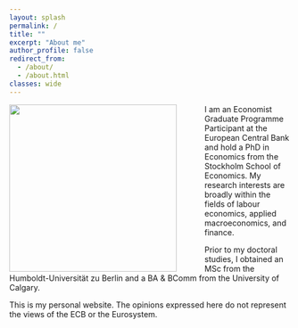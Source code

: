 ```yaml
---
layout: splash
permalink: /
title: ""
excerpt: "About me"
author_profile: false
redirect_from: 
  - /about/
  - /about.html
classes: wide
---
```


<img src="{{site.url}}/images/SCH01746.jpeg" width="300" align="left" style="display: block; margin-right: 50px;" /> 

I am an Economist Graduate Programme Participant at the European Central Bank and hold a PhD in Economics from the Stockholm School of Economics.  My research interests are broadly within the fields of labour economics, applied macroeconomics, and finance.

Prior to my doctoral studies, I obtained an MSc from the Humboldt-Universität zu Berlin and a BA & BComm from the University of Calgary.

This is my personal website. The opinions expressed here do not represent the views of the ECB or the Eurosystem.

<!-- I am on the job market and available for interviews before, during, and after the virtual European Job Market and the virtual 2021 AEA/ASSA meetings. -->  

<!-- You can find my CV [here](https://www.dropbox.com/s/jf76rlxifl051i2/schroeder_cv_jm.pdf?dl=0){:target="_blank"} and my job market paper [here](https://www.dropbox.com/s/qqpvkbzdtt91vub/schroeder_jmp.pdf?dl=0){:target="_blank"}. -->

<!-- You can contact me at christofer.schroeder at phdstudent.hhs.se -->

